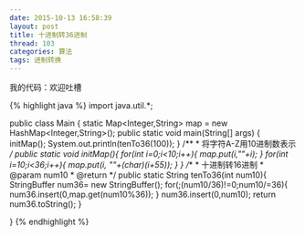 ```yaml
---
date: 2015-10-13 16:58:39
layout: post
title: 十进制转36进制
thread: 103
categories: 算法
tags: 进制转换
---
```


我的代码：欢迎吐槽

{% highlight java %}
import java.util.*;

public class Main {
	static Map<Integer,String> map = new HashMap<Integer,String>();
	public static void main(String[] args) {
		initMap();
		System.out.println(tenTo36(100));
	}
	/**
	 * 将字符A-Z用10进制数表示
	 */
	public static void initMap(){
		for(int i=0;i<10;i++){
			map.put(i,""+i);
		}
		for(int i=10;i<36;i++){
			map.put(i, ""+(char)(i+55));
		}
	}
	/**
	 * 十进制转16进制
	 * @param num10
	 * @return
	 */
	public static String tenTo36(int num10){
		StringBuffer num36= new StringBuffer();
		for(;(num10/36)!=0;num10/=36){
			num36.insert(0,map.get(num10%36));
		}
		num36.insert(0,num10);
		return num36.toString();
	}

}
{% endhighlight %}
